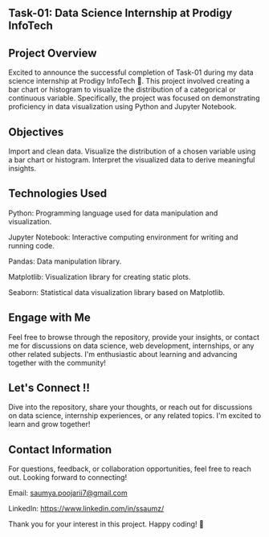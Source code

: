 ## Task-01: Data Science Internship at Prodigy InfoTech

## Project Overview
Excited to announce the successful completion of Task-01 during my data science internship at Prodigy InfoTech 🚀. This project involved creating a bar chart or histogram to visualize the distribution of a categorical or continuous variable. Specifically, the project was focused on demonstrating proficiency in data visualization using Python and Jupyter Notebook.

## Objectives
Import and clean data.
Visualize the distribution of a chosen variable using a bar chart or histogram.
Interpret the visualized data to derive meaningful insights.

## Technologies Used
Python: Programming language used for data manipulation and visualization.

Jupyter Notebook: Interactive computing environment for writing and running code.

Pandas: Data manipulation library.

Matplotlib: Visualization library for creating static plots.

Seaborn: Statistical data visualization library based on Matplotlib.

## Engage with Me
Feel free to browse through the repository, provide your insights, or contact me for discussions on data science, web development, internships, or any other related subjects. I'm enthusiastic about learning and advancing together with the community!

## Let's Connect !!
Dive into the repository, share your thoughts, or reach out for discussions on data science, internship experiences, or any related topics. I'm excited to learn and grow together!

## Contact Information
For questions, feedback, or collaboration opportunities, feel free to reach out. Looking forward to connecting!

Email: saumya.poojarii7@gmail.com

LinkedIn: https://www.linkedin.com/in/ssaumz/

Thank you for your interest in this project. Happy coding! 🚀
